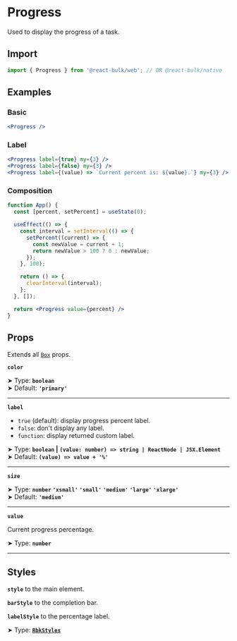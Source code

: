 # Progress

Used to display the progress of a task.

## Import

```jsx
import { Progress } from '@react-bulk/web'; // OR @react-bulk/native
```

## Examples

### Basic

```jsx live
<Progress />
```

### Label

```jsx live
<Progress label={true} my={3} />
<Progress label={false} my={3} />
<Progress label={(value) => `Current percent is: ${value}.`} my={3} />
```

### Composition

```jsx live
function App() {
  const [percent, setPercent] = useState(0);

  useEffect(() => {
    const interval = setInterval(() => {
      setPercent((current) => {
        const newValue = current + 1;
        return newValue > 100 ? 0 : newValue;
      });
    }, 100);

    return () => {
      clearInterval(interval);
    };
  }, []);

  return <Progress value={percent} />
}
```

## Props

Extends all [`Box`](/docs/components/core/box#props) props.

**`color`**

➤ Type: **`boolean`** <br/>
➤ Default: **`'primary'`**

---

**`label`**

- `true` (default): display progress percent label.
- `false`: don't display any label.
- `function`: display returned custom label.

➤ Type: **`boolean` | `(value: number) => string | ReactNode | JSX.Element`** <br/>
➤ Default: **`(value) => value + '%' `** <br/>

---

**`size`**

➤ Type: **`number` `'xsmall'` `'small'` `'medium'` `'large'` `'xlarge'`** <br/>
➤ Default: **`'medium'`** <br/>

---

**`value`**

Current progress percentage.

➤ Type: **`number`** <br/>

---

## Styles

**`style`** to the main element.

**`barStyle`** to the completion bar.

**`labelStyle`** to the percentage label.

➤ Type: **[`RbkStyles`](/docs/type-reference/rbk-styles)** <br/>
